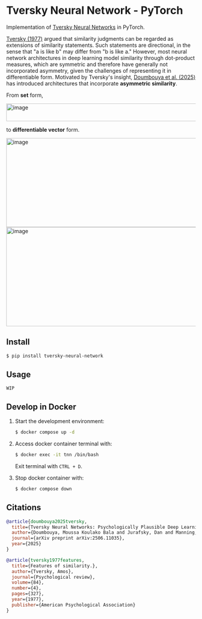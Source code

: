 # Tversky Neural Network - PyTorch

Implementation of [Tversky Neural Networks](https://arxiv.org/abs/2506.11035) in PyTorch. 

[Tversky (1977)](https://pages.ucsd.edu/~scoulson/203/tversky-features.pdf) argued that similarity judgments can be regarded as extensions of similarity statements. Such statements are directional, in the sense that "a is like b" may differ from "b is like a." However, most neural network architectures in deep learning model similarity through dot-product measures, which are symmetric and therefore have generally not incorporated asymmetry, given the challenges of representing it in differentiable form. Motivated by Tversky's insight, [Doumbouya et al. (2025)](https://arxiv.org/pdf/2506.11035) has introduced architectures that incorporate **asymmetric similarity**.

From **set** form,

<img width="813" height="47" alt="image" src="https://github.com/user-attachments/assets/5ac6e6d1-3985-448a-b53f-ed68d7c88dd4" />

to **differentiable vector** form.

<img width="968" height="237" alt="image" src="https://github.com/user-attachments/assets/8b2c3e26-af61-452a-8a4c-959a8ba3191f" />

<img width="965" height="264" alt="image" src="https://github.com/user-attachments/assets/a3b9bd17-f89e-4952-8b14-0a63ce4fcb39" />

## Install

```bash
$ pip install tversky-neural-network
```

## Usage

`WIP`

## Develop in Docker

1. Start the development environment:

    ```bash
    $ docker compose up -d 
    ```

2. Access docker container terminal with:

    ```bash
    $ docker exec -it tnn /bin/bash
    ```

    Exit terminal with `CTRL + D`.

3. Stop docker container with:

    ```bash
    $ docker compose down
    ```

## Citations

```bibtex
@article{doumbouya2025tversky,
  title={Tversky Neural Networks: Psychologically Plausible Deep Learning with Differentiable Tversky Similarity},
  author={Doumbouya, Moussa Koulako Bala and Jurafsky, Dan and Manning, Christopher D},
  journal={arXiv preprint arXiv:2506.11035},
  year={2025}
}
```

```bibtex
@article{tversky1977features,
  title={Features of similarity.},
  author={Tversky, Amos},
  journal={Psychological review},
  volume={84},
  number={4},
  pages={327},
  year={1977},
  publisher={American Psychological Association}
}
```
